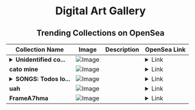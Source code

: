 <div align="center">

# Digital Art Gallery

## Trending Collections on OpenSea

| Collection Name                       | Image                                                                                     | Description                       | OpenSea Link                                                                                          |
|---------------------------------------|-------------------------------------------------------------------------------------------|-----------------------------------|--------------------------------------------------------------------------------------------------------|
| **<details><summary>Unidentified co...</summary>Unidentified contract 837d5971-73f3-4798-bba9-34eec34aa25a</details>** | ![Image](https://i.seadn.io/s/raw/files/a837708742ad8afcb35eb60ba787976d.jpg?w=500&auto=format?w=200&auto=format) |  | <details><summary>Link</summary>[Unidentified contract 837d5971-73f3-4798-bba9-34eec34aa25a](https://opensea.io/collection/unidentified-contract-837d5971-73f3-4798-bba9-34ee)</details> |
| **cato mine** | ![Image](https://i.seadn.io/s/raw/files/12c17b9b872a914577eaac1a05aea981.jpg?w=500&auto=format?w=200&auto=format) |  | <details><summary>Link</summary>[cato mine](https://opensea.io/collection/cato-mine)</details> |
| **<details><summary>SONGS: Todos lo...</summary>SONGS: Todos los Días Son Fiesta</details>** | ![Image](https://i.seadn.io/s/raw/files/60140ad89372de325dde7afaf6dd1374.jpg?w=500&auto=format?w=200&auto=format) |  | <details><summary>Link</summary>[SONGS: Todos los Días Son Fiesta](https://opensea.io/collection/songs-todos-los-dias-son-fiesta)</details> |
| **uah** | ![Image](https://i.seadn.io/s/raw/files/1f6da480825467c4737af0e8f34e4920.jpg?w=500&auto=format?w=200&auto=format) |  | <details><summary>Link</summary>[uah](https://opensea.io/collection/uah-2)</details> |
| **FrameA7hma** | ![Image](https://i.seadn.io/s/raw/files/ff95eb9e56acfc545aff83aeafe81461.png?w=500&auto=format?w=200&auto=format) |  | <details><summary>Link</summary>[FrameA7hma](https://opensea.io/collection/framea7hma)</details> |

</div>